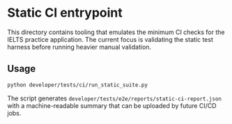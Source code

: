 # Static CI entrypoint

This directory contains tooling that emulates the minimum CI checks for the
IELTS practice application.  The current focus is validating the static test
harness before running heavier manual validation.

## Usage

```bash
python developer/tests/ci/run_static_suite.py
```

The script generates `developer/tests/e2e/reports/static-ci-report.json` with a
machine-readable summary that can be uploaded by future CI/CD jobs.
